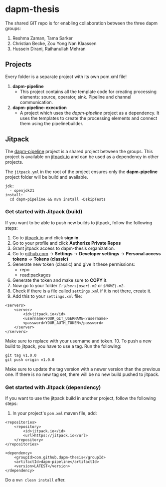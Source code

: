 # dapm-thesis
The shared GIT repo is for enabling collaboration between the three dapm groups:
1. Reshma Zaman, Tama Sarker
2. Christian Becke, Zou Yong Nan Klaassen
3. Hussein Dirani, Raihanullah Mehran
## Projects
Every folder is a separate project with its own pom.xml file!
1. **dapm-pipeline**
    - This project contains all the template code for creating processing elements: source, operator, sink. Pipeline and channel communication.
2. **dapm-pipeline-execution**
    - A project which uses the *dapm-pipeline* project as a dependency. It uses the templates to create the processing elements and connect them using the pipelinebuilder.

## Jitpack
The [dapm-pipeline](#projects) project is a shared project between the groups. This project is available on [jitpack.io](https://jitpack.io/) and can be used as a dependency in other projects.

The `jitpack.yml` in the root of the project ensures only the **dapm-pipeline** project folder will be build and available.
```
jdk:
  - openjdk21
install:
  cd dapm-pipeline && mvn install -DskipTests
  ```

### Get started with Jitpack (build)
If you want to be able to push new builds to jitpack, follow the following steps:
1. Go to [jitpack.io](https://jitpack.io/) and click **sign in**.
2. Go to your profile and click **Authorize Private Repos**
3. Grant jitpack access to dapm-thesis organization.
4. Go to [github.com](https://github.com/) -> **Settings** -> **Developer settings** -> **Personal access tokens** -> **Tokens (classic)**
5. Generate new token (classic) and give it these permissions:
    - repo
    - read:packages
6. Generate the token and make sure to **COPY** it.
7. Now go to your folder *`C:\Users\user\.m2`* or *`$HOME\.m2`*.
8. Check if there is a file called `settings.xml` if it is not there, create it.
9. Add this to your `settings.xml` file:
```
<servers>
    <server>
        <id>jitpack.io</id>
        <username>YOUR_GIT_USERNAME</username>
        <password>YOUR_AUTH_TOKEN</password>
    </server>
</servers>
```
Make sure to replace with your username and token.
10. To push a new build to jitpack, you have to use a tag. Run the following:
```
git tag v1.0.0
git push origin v1.0.0
```
Make sure to update the tag version with a newer version than the previous one. If there is no new tag set, there will be no new build pushed to jitpack.

### Get started with Jitpack (dependency)
If you want to use the jitpack build in another project, follow the following steps:
1. In your project's `pom.xml` maven file, add:
```
<repositories>
    <repository>
        <id>jitpack.io</id>
        <url>https://jitpack.io</url>
    </repository>
</repositories>

<dependency>
    <groupId>com.github.dapm-thesis</groupId>
    <artifactId>dapm-pipeline</artifactId>
    <version>LATEST</version>
</dependency>
```
Do a `mvn clean install` after.